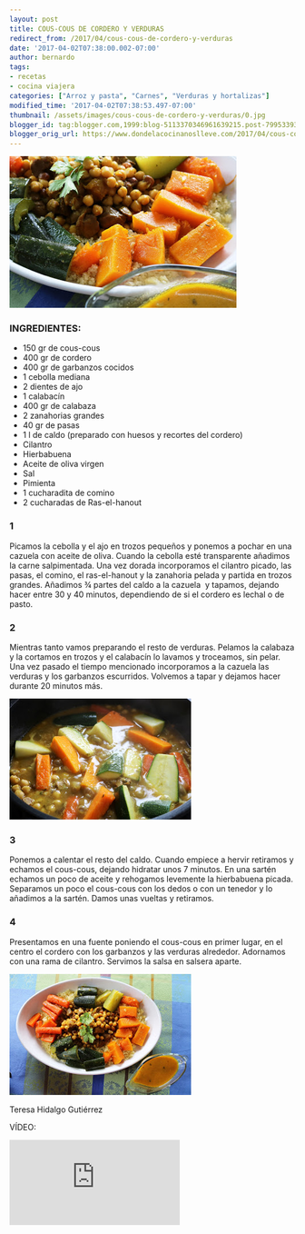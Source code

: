 ```yaml
---
layout: post
title: COUS-COUS DE CORDERO Y VERDURAS
redirect_from: /2017/04/cous-cous-de-cordero-y-verduras
date: '2017-04-02T07:38:00.002-07:00'
author: bernardo
tags:
- recetas
- cocina viajera
categories: ["Arroz y pasta", "Carnes", "Verduras y hortalizas"]
modified_time: '2017-04-02T07:38:53.497-07:00'
thumbnail: /assets/images/cous-cous-de-cordero-y-verduras/0.jpg
blogger_id: tag:blogger.com,1999:blog-5113370346961639215.post-7995339343651125368
blogger_orig_url: https://www.dondelacocinanoslleve.com/2017/04/cous-cous-de-cordero-y-verduras.html
---
```


![](/assets/images/cous-cous-de-cordero-y-verduras/0.jpg)

  
### INGREDIENTES:  

* 150 gr de cous-cous
* 400 gr de cordero
* 400 gr de garbanzos cocidos
* 1 cebolla mediana
* 2 dientes de ajo
* 1 calabacín
* 400 gr de calabaza
* 2 zanahorias grandes
* 40 gr de pasas
* 1 l de caldo (preparado con huesos y recortes del cordero)
* Cilantro
* Hierbabuena
* Aceite de oliva virgen
* Sal
* Pimienta 
* 1 cucharadita de comino
* 2 cucharadas de Ras-el-hanout  
  

### 1

Picamos la cebolla y el ajo en trozos pequeños y ponemos a pochar en una cazuela con aceite de oliva. Cuando la cebolla esté transparente añadimos la carne salpimentada. Una vez dorada incorporamos el cilantro picado, las pasas, el comino, el ras-el-hanout y la zanahoria pelada y partida en trozos grandes. Añadimos ¾ partes del caldo a la cazuela  y tapamos, dejando hacer entre 30 y 40 minutos, dependiendo de si el cordero es lechal o de pasto.  

### 2

Mientras tanto vamos preparando el resto de verduras. Pelamos la calabaza y la cortamos en trozos y el calabacín lo lavamos y troceamos, sin pelar. Una vez pasado el tiempo mencionado incorporamos a la cazuela las verduras y los garbanzos escurridos. Volvemos a tapar y dejamos hacer durante 20 minutos más.  

![](/assets/images/cous-cous-de-cordero-y-verduras/1.jpg)

  

### 3

Ponemos a calentar el resto del caldo. Cuando empiece a hervir retiramos y echamos el cous-cous, dejando hidratar unos 7 minutos. En una sartén echamos un poco de aceite y rehogamos levemente la hierbabuena picada. Separamos un poco el cous-cous con los dedos o con un tenedor y lo añadimos a la sartén. Damos unas vueltas y retiramos.  

### 4

Presentamos en una fuente poniendo el cous-cous en primer lugar, en el centro el cordero con los garbanzos y las verduras alrededor. Adornamos con una rama de cilantro. Servimos la salsa en salsera aparte.  

![](/assets/images/cous-cous-de-cordero-y-verduras/2.jpg)

  

  
Teresa Hidalgo Gutiérrez  

VÍDEO:
<iframe   class="YOUTUBE-iframe-video" data-thumbnail-src="https://i.ytimg.com/vi/9V-YHXfLrHI/0.jpg" src="https://www.youtube.com/embed/9V-YHXfLrHI?feature=player_embedded" frameborder="0" allowfullscreen></iframe>

